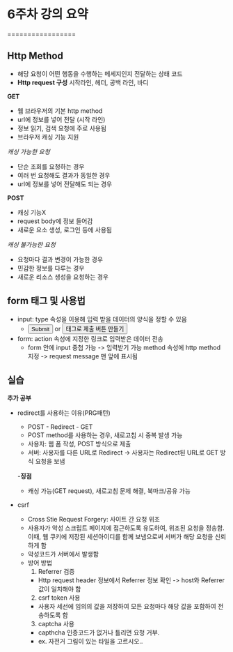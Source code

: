 # 6주차 강의 요약
=================


## Http Method
 - 해당 요청이 어떤 행동을 수행하는 메세지인지 전달하는 상태 코드
 - **Http request 구성**
    시작라인, 헤더, 공백 라인, 바디

 **GET**
 - 웹 브라우저의 기본 http method
 - url에 정보를 넣어 전달 (시작 라인)
 - 정보 읽기, 검색 요청에 주로 사용됨
 - 브라우저 캐싱 기능 지원

 _캐싱 가능한 요청_
   - 단순 조회를 요청하는 경우
   - 여러 번 요청해도 결과가 동일한 경우
   - url에 정보를 넣어 전달해도 되는 경우
 
 **POST**
 - 캐싱 기능X
 - request body에 정보 들어감
 - 새로운 요소 생성, 로그인 등에 사용됨
   
 _캐싱 불가능한 요청_
   - 요청마다 결과 변경이 가능한 경우
   - 민감한 정보를 다루는 경우
   - 새로운 리소스 생성을 요청하는 경우



## form 태그 및 사용법
 - input: type 속성을 이용해 입력 받을 데이터의 양식을 정할 수 있음
   - <input type="submit"/> or <button>태그로 제출 버튼 만들기
 - form: action 속성에 지정한 링크로 입력받은 데이터 전송
   - form 안에 input 중첩 가능 -> 입력받기 가능
  method 속성에 http method 지정 -> request message 맨 앞에 표시됨



## 실습
 **추가 공부**
 - redirect를 사용하는 이유(PRG패턴)
   - POST - Redirect - GET
   - POST method를 사용하는 경우, 새로고침 시 중복 발생 가능
   - 사용자: 웹 폼 작성, POST 방식으로 제출
   - 서버: 사용자를 다른 URL로 Redirect -> 사용자는 Redirect된 URL로 GET 방식 요청을 보냄

   -**징점**
     - 캐싱 가능(GET request), 새로고침 문제 해결, 북마크/공유 가능
   
 - csrf
   - Cross Stie Request Forgery: 사이트 간 요청 위조
   - 사용자가 악성 스크립트 페이지에 접근하도록 유도하여, 위조된 요청을 정송함. 이때, 웹 쿠키에 저장된 세션아이디를 함께 보냄으로써 서버가 해당 요청을 신뢰하게 함 
   - 악성코드가 서버에서 발생함
   - 방어 방법
     1. Referrer 검증
       - Http request header 정보에서 Referrer 정보 확인 -> host와 Referrer 값이 일치해야 함
     2. csrf token 사용
       - 사용자 세선에 임의의 값을 저장하여 모든 요청마다 해당 값을 포함하여 전송하도록 함
     3. captcha 사용
       - capthcha 인증코드가 없거나 틀리면 요청 거부.
       - ex. 자전거 그림이 있는 타일을 고르시오..



